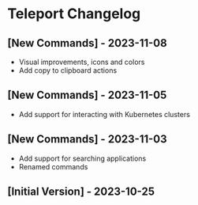 # Teleport Changelog

## [New Commands] - 2023-11-08
- Visual improvements, icons and colors
- Add copy to clipboard actions

## [New Commands] - 2023-11-05
- Add support for interacting with Kubernetes clusters

## [New Commands] - 2023-11-03
- Add support for searching applications
- Renamed commands

## [Initial Version] - 2023-10-25
